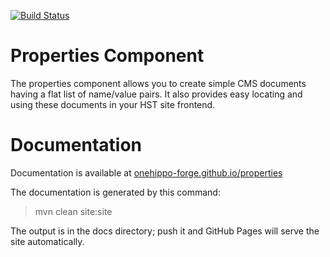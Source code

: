 [![Build Status](https://travis-ci.org/onehippo-forge/properties.svg?branch=develop)](https://travis-ci.org/onehippo-forge/properties)

# Properties Component

The properties component allows you to create simple CMS documents having a flat list of name/value pairs. 
It also provides easy locating and using these documents in your HST site frontend.

# Documentation 

Documentation is available at [onehippo-forge.github.io/properties](https://onehippo-forge.github.io/properties)

The documentation is generated by this command:

 > mvn clean site:site
 
The output is in the docs directory; push it and GitHub Pages will serve the site automatically. 

